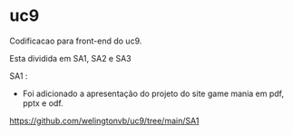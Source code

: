# uc9

Codificacao para front-end do uc9.

Esta dividida em SA1, SA2 e SA3

SA1 :

- Foi adicionado a apresentação do projeto do site game mania em pdf, pptx e odf.

https://github.com/welingtonvb/uc9/tree/main/SA1